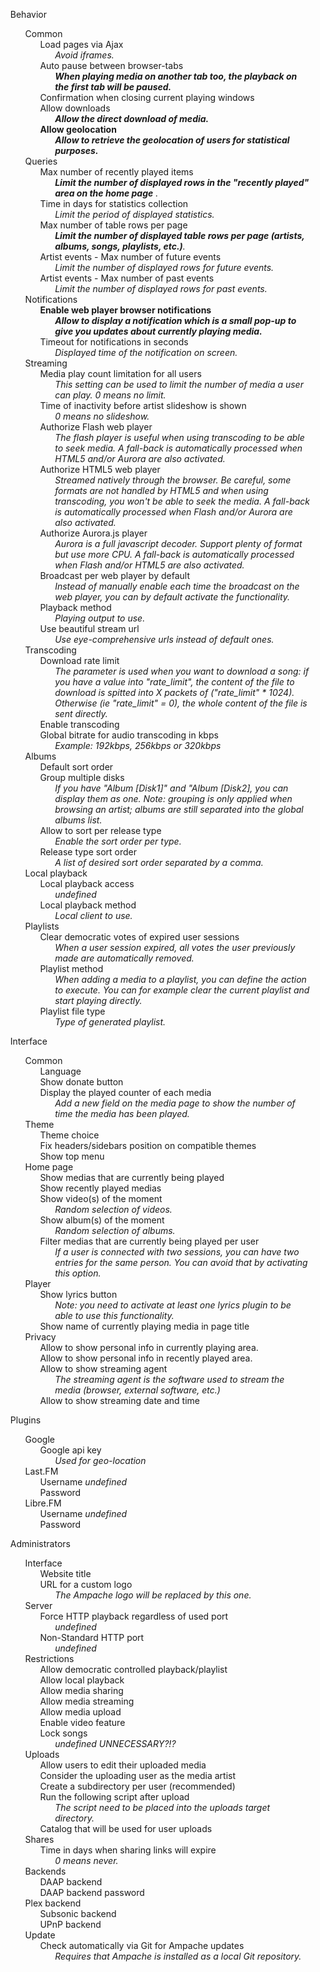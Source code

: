 <ul class="task-list">
<li>
<p>Behavior</p>

<ul class="task-list">
<li>Common

<ul class="task-list">
<li>Load pages via Ajax

<ul class="task-list">
<li><i>Avoid iframes.</i></li>
</ul>
</li>
<li>Auto pause between browser-tabs

<ul class="task-list">
<li><i><strong>When playing  media on another tab too, the playback on the first tab will be paused.</strong></i></li>
</ul>
</li>
<li>Confirmation when closing current playing windows</li>
<li>Allow downloads 

<ul class="task-list">
<li><i><strong>Allow the direct download of media.</strong></i></li>
</ul>
</li>
<li><strong>Allow geolocation</strong>
  <ul class="task-list">
  <li><i><strong>Allow to retrieve the geolocation of users for statistical purposes.</strong></i></li>
</ul>
</li>
</ul>
</li>
<li>Queries

<ul class="task-list">
<li>Max number of recently played items

<ul class="task-list">
<li><i><strong>Limit the number of displayed rows in the &quot;recently played&quot; area on the home page</strong> .</i></li>
</ul>
</li>
<li>Time in days for statistics collection

<ul class="task-list">
<li><i>Limit the period of displayed statistics.</i></li>
</ul>
</li>
<li>Max number of table rows per page

  <ul class="task-list">
<li><i><strong>Limit the number of displayed table rows per page (artists, albums, songs, playlists, etc.)</strong>.</i></li>
</ul>
</li>
<li>Artist events - Max number of future events

<ul class="task-list">
<li><i>Limit the number of displayed rows for future events.</i></li>
</ul>
</li>
<li>Artist events - Max number of past events

<ul class="task-list">
<li><i>Limit the number of displayed rows for past events.</i></li>
</ul>
</li>
</ul>
</li>
<li>Notifications

<ul class="task-list">
<li><strong>Enable web player browser notifications</strong>
<ul class="task-list">
  <li><i><strong>Allow to display a notification which is a small pop-up to give you updates about currently playing media.</strong></i></li>
</ul>
</li>
<li>Timeout for notifications in seconds

<ul class="task-list">
<li><i>Displayed time of the notification on screen.</i></li>
</ul>
</li>
</ul>
</li>
<li>Streaming

<ul class="task-list">
<li>Media play count limitation for all users

<ul class="task-list">
<li><i>This setting can be used to limit the number of media a user can play. 0 means no limit.</i></li>
</ul>
</li>
<li>Time of inactivity before artist slideshow is shown

<ul class="task-list">
<li><i>0 means no slideshow.</i></li>
</ul>
</li>
<li>Authorize Flash web player

<ul class="task-list">
<li><i>The flash player is useful when using transcoding to be able to seek media. A fall-back is automatically processed when HTML5 and/or Aurora are also activated.<i></i></i></li>
</ul>
</li>
<li>Authorize HTML5 web player

<ul class="task-list">
<li><i>Streamed natively through the browser. Be careful, some formats are not handled by HTML5 and when using transcoding, you won't be able to seek the media. A fall-back is automatically processed when Flash and/or Aurora are also activated.</i></li>
</ul>
</li>
<li>Authorize Aurora.js player

<ul class="task-list">
<li><i>Aurora is a full javascript decoder. Support plenty of format but use more CPU. A fall-back is automatically processed when Flash and/or HTML5 are also activated.</i></li>
</ul>
</li>
<li>Broadcast per web player by default

<ul class="task-list">
<li><i>Instead of manually enable each time the broadcast on the web player, you can by default activate the functionality.</i></li>
</ul>
</li>
<li>Playback method

<ul class="task-list">
<li><i>Playing output to use.</i></li>
</ul>
</li>
<li>Use beautiful stream url

<ul class="task-list">
<li>
<i>Use eye-comprehensive urls instead of default ones.</i> </li>
</ul>
</li>
</ul>
</li>
<li>Transcoding

<ul class="task-list">
<li>Download rate limit

<ul class="task-list">
<li><i>The parameter is used when you want to download a song: if you have a value into "rate_limit", the content of the file to download is spitted into X packets of ("rate_limit" * 1024). Otherwise (ie "rate_limit" = 0), the whole content of the file is sent directly.<i></i></i></li>
</ul>
</li>
<li>Enable transcoding</li>
<li>Global bitrate for audio transcoding in kbps

<ul class="task-list">
<li><i>Example: 192kbps, 256kbps or 320kbps</i></li>
</ul>
</li>
</ul>
</li>
<li>Albums

<ul class="task-list">
<li>Default sort order</li>
<li>Group multiple disks

<ul class="task-list">
<li><i>If you have "Album [Disk1]" and "Album [Disk2], you can display them as one. Note: grouping is only applied when browsing an artist; albums are still separated into the global albums list.</i></li>
</ul>
</li>
<li>Allow to sort per release type

<ul class="task-list">
<li><i>Enable the sort order per type.</i></li>
</ul>
</li>
<li>Release type sort order

<ul class="task-list">
<li><i>A list of desired sort order separated by a comma.</i></li>
</ul>
</li>
</ul>
</li>
<li>Local playback

<ul class="task-list">
<li>Local playback access

<ul class="task-list">
<li><i><em>undefined</em></i></li>
</ul>
</li>
<li>Local playback method

<ul class="task-list">
<li><i>Local client to use.</i></li>
</ul>
</li>
</ul>
</li>
<li>Playlists

<ul class="task-list">
<li>Clear democratic votes of expired user sessions

<ul class="task-list">
<li><i>When a user session expired, all votes the user previously made are automatically removed.</i></li>
</ul>
</li>
<li>Playlist method

<ul class="task-list">
<li>
<i>When adding a media to a playlist, you can define the action to execute. You can for example clear the current playlist and start playing directly.</i> </li>
</ul>
</li>
<li>Playlist file type

<ul class="task-list">
<li><i>Type of generated playlist.</i></li>
</ul>
</li>
</ul>
</li>
</ul>
</li>
<li>
<p>Interface</p>

<ul class="task-list">
<li>Common

<ul class="task-list">
<li>Language</li>
<li>Show donate button</li>
<li>Display the played counter of each media

<ul class="task-list">
<li><i>Add a new field on the media page to show the number of time the media has been played.</i></li>
</ul>
</li>
</ul>
</li>
<li>Theme

<ul class="task-list">
<li>Theme choice</li>
<li>Fix headers/sidebars position on compatible themes</li>
<li>Show top menu</li>
</ul>
</li>
<li>Home page

<ul class="task-list">
<li>Show medias that are currently being played</li>
<li>Show recently played medias</li>
<li>Show video(s) of the moment

<ul class="task-list">
<li><i>Random selection of videos.</i></li>
</ul>
</li>
<li>Show album(s) of the moment

<ul class="task-list">
<li><i>Random selection of albums.</i></li>
</ul>
</li>
<li>Filter medias that are currently being played per user

<ul class="task-list">
<li><i>If a user is connected with two sessions, you can have two entries for the same person. You can avoid that by activating this option.</i></li>
</ul>
</li>
</ul>
</li>
<li>Player

<ul class="task-list">
<li>Show lyrics button

<ul class="task-list">
<li><i>Note: you need to activate at least one lyrics plugin to be able to use this functionality.</i></li>
</ul>
</li>
<li>Show name of currently playing media in page title</li>
</ul>
</li>
<li>Privacy

<ul class="task-list">
<li>Allow to show personal info in currently playing area.</li>
<li>Allow to show personal info in recently played area.</li>
<li>Allow to show streaming agent

<ul class="task-list">
<li><i>The streaming agent is the software used to stream the media (browser, external software, etc.)</i></li>
</ul>
</li>
<li>Allow to show streaming date and time</li>
</ul>
</li>
</ul>
</li>
<li>
<p>Plugins</p>

<ul class="task-list">
<li>Google

<ul class="task-list">
<li>Google api key

<ul class="task-list">
<li><i>Used for geo-location</i></li>
</ul>
</li>
</ul>
</li>
<li>Last.FM

<ul class="task-list">
<li>Username
<i><em>undefined</em></i>
</li>
<li>Password</li>
</ul>
</li>
<li>Libre.FM

<ul class="task-list">
<li>Username
<i><em>undefined</em></i>
</li>
<li>Password</li>
</ul>
</li>
</ul>
</li>
<li>
<p>Administrators</p>

<ul class="task-list">
<li>Interface

<ul class="task-list">
<li>Website title</li>
<li>URL for a custom logo

<ul class="task-list">
<li><i>The Ampache logo will be replaced by this one.</i></li>
</ul>
</li>
</ul>
</li>
<li>Server

<ul class="task-list">
<li>Force HTTP playback regardless of used port

<ul class="task-list">
<li><i><em>undefined</em></i></li>
</ul>
</li>
<li>Non-Standard HTTP port

<ul class="task-list">
<li><i><em>undefined</em></i></li>
</ul>
</li>
</ul>
</li>
<li>Restrictions

<ul class="task-list">
<li>Allow democratic controlled playback/playlist </li>
<li>Allow local playback</li>
<li>Allow media sharing</li>
<li>Allow media streaming</li>
<li>Allow media upload</li>
<li>Enable video feature</li>
<li>Lock songs 

<ul class="task-list">
<li><i><em>undefined UNNECESSARY?!?</em></i></li>
</ul>
</li>
</ul>
</li>
<li>Uploads

<ul class="task-list">
<li>Allow users to edit their uploaded media</li>
<li>Consider the uploading user as the media artist</li>
<li>Create a subdirectory per user (recommended)</li>
<li>Run the following script after upload

<ul class="task-list">
<li><i>The script need to be placed into the uploads target directory.</i></li>
</ul>
</li>
<li>Catalog that will be used for user uploads</li>
</ul>
</li>
<li>Shares

<ul class="task-list">
<li>Time in days when sharing links will expire

<ul class="task-list">
<li><i>0 means never.</i></li>
</ul>
</li>
</ul>
</li>
<li>Backends

<ul class="task-list">
<li>DAAP backend</li>
<li>DAAP backend password</li>
</ul>
</li>
<li>Plex backend

<ul class="task-list">
<li>Subsonic backend</li>
<li>UPnP backend</li>
</ul>
</li>
<li>Update

<ul class="task-list">
<li>Check automatically via Git for Ampache updates 

<ul class="task-list">
<li><i>Requires that Ampache is installed as a local Git repository.<i></i></i></li>
</ul>
</li>
</ul>
</li>
</ul>
</li>
</ul>